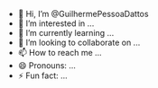 - 👋 Hi, I’m @GuilhermePessoaDattos
- 👀 I’m interested in ...
- 🌱 I’m currently learning ...
- 💞️ I’m looking to collaborate on ...
- 📫 How to reach me ...
- 😄 Pronouns: ...
- ⚡ Fun fact: ...

<!---
GuilhermePessoaDattos/GuilhermePessoaDattos is a ✨ special ✨ repository because its `README.md` (this file) appears on your GitHub profile.
You can click the Preview link to take a look at your changes.
--->
